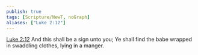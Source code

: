 ```yaml
---
publish: true
tags: [Scripture/NewT, noGraph]
aliases: ["Luke 2:12"]
---
```

[Luke 2:12](https://churchofjesuschrist.org/study/scriptures/nt/luke/2?lang=eng&id=p12#p12) And this shall be a sign unto you; Ye shall find the babe wrapped in swaddling clothes, lying in a manger.
